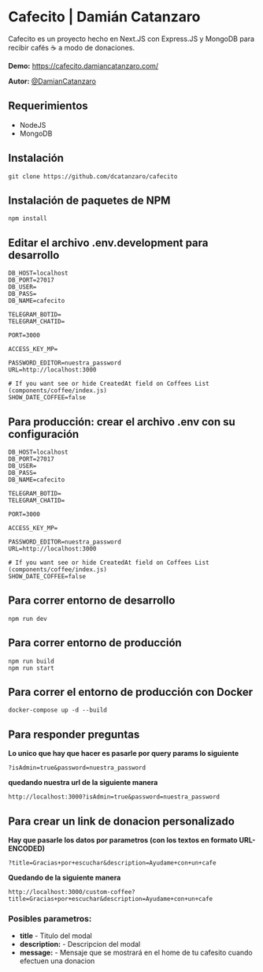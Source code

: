 # Cafecito | Damián Catanzaro

Cafecito es un proyecto hecho en Next.JS con Express.JS y MongoDB para recibir cafés ☕️ a modo de donaciones.

**Demo:** https://cafecito.damiancatanzaro.com/

**Autor:** [@DamianCatanzaro](https://twitter.com/DamianCatanzaro)

## Requerimientos

-   NodeJS
-   MongoDB

## Instalación

```
git clone https://github.com/dcatanzaro/cafecito
```

## Instalación de paquetes de NPM

```
npm install
```

## Editar el archivo .env.development para desarrollo

```
DB_HOST=localhost
DB_PORT=27017
DB_USER=
DB_PASS=
DB_NAME=cafecito

TELEGRAM_BOTID=
TELEGRAM_CHATID=

PORT=3000

ACCESS_KEY_MP=

PASSWORD_EDITOR=nuestra_password
URL=http://localhost:3000

# If you want see or hide CreatedAt field on Coffees List (components/coffee/index.js)
SHOW_DATE_COFFEE=false
```

## Para producción: crear el archivo .env con su configuración

```
DB_HOST=localhost
DB_PORT=27017
DB_USER=
DB_PASS=
DB_NAME=cafecito

TELEGRAM_BOTID=
TELEGRAM_CHATID=

PORT=3000

ACCESS_KEY_MP=

PASSWORD_EDITOR=nuestra_password
URL=http://localhost:3000

# If you want see or hide CreatedAt field on Coffees List (components/coffee/index.js)
SHOW_DATE_COFFEE=false
```

## Para correr entorno de desarrollo

```
npm run dev
```

## Para correr entorno de producción

```
npm run build
npm run start
```

## Para correr el entorno de producción con Docker

```
docker-compose up -d --build
```

## Para responder preguntas

**Lo unico que hay que hacer es pasarle por query params lo siguiente**

```
?isAdmin=true&password=nuestra_password
```

**quedando nuestra url de la siguiente manera**

```
http://localhost:3000?isAdmin=true&password=nuestra_password
```

## Para crear un link de donacion personalizado

**Hay que pasarle los datos por parametros (con los textos en formato URL-ENCODED)**

```
?title=Gracias+por+escuchar&description=Ayudame+con+un+cafe
```

**Quedando de la siguiente manera**

```
http://localhost:3000/custom-coffee?title=Gracias+por+escuchar&description=Ayudame+con+un+cafe
```

### Posibles parametros:

-   **title** - Titulo del modal
-   **description:** - Descripcion del modal
-   **message:** - Mensaje que se mostrará en el home de tu cafesito cuando efectuen una donacion
